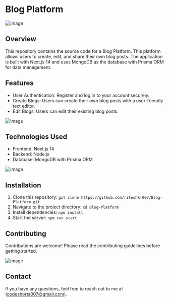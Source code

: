 # Blog Platform

![image](https://github.com/riteshk-007/Blog-Platform/assets/135107962/2d5dae1c-bf34-4e49-9199-66ab7b2bce68)

## Overview
This repository contains the source code for a Blog Platform. This platform allows users to create, edit, and share their own blog posts. The application is built with Next.js 14 and uses MongoDB as the database with Prisma ORM for data management.

## Features
- User Authentication: Register and log in to your account securely.
- Create Blogs: Users can create their own blog posts with a user-friendly text editor.
- Edit Blogs: Users can edit their existing blog posts.
  
![image](https://github.com/riteshk-007/Blog-Platform/assets/135107962/c4af6921-6dd0-4b1a-a47c-16c1c9a295e7)

## Technologies Used
- Frontend: Next.js 14
- Backend: Node.js
- Database: MongoDB with Prisma ORM
  
![image](https://github.com/riteshk-007/Blog-Platform/assets/135107962/f923c1d4-911a-4589-9939-d23e668b84bd)

## Installation
1. Clone this repository: `git clone https://github.com/riteshk-007/Blog-Platform.git`
2. Navigate to the project directory: `cd Blog-Platform`
3. Install dependencies: `npm install`
4. Start the server: `npm run start`

## Contributing
Contributions are welcome! Please read the contributing guidelines before getting started.

![image](https://github.com/riteshk-007/Blog-Platform/assets/135107962/6ed76d4b-462c-46e8-8129-36db18f3227a)

## Contact
If you have any questions, feel free to reach out to me at (codeshorts007@gmail.com).
